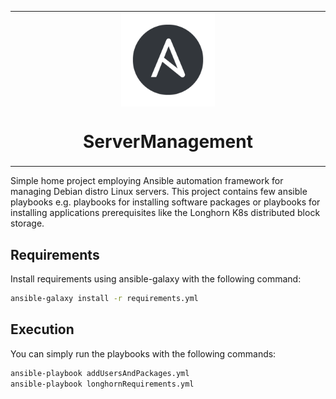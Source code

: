 <table align="center"><tr><td align="center" width="9999">
<img src="icons/ansible.png" align="center" width="150" alt="MaaS icon">

# ServerManagement

</td></tr></table>

Simple home project employing Ansible automation framework for managing Debian distro Linux servers. This project contains few ansible playbooks e.g. playbooks
for installing software packages or playbooks for installing applications prerequisites like the Longhorn K8s distributed block storage.

## Requirements

Install requirements using ansible-galaxy with the following command:
```sh
ansible-galaxy install -r requirements.yml 
```

## Execution

You can simply run the playbooks with the following commands:
```sh
ansible-playbook addUsersAndPackages.yml
ansible-playbook longhornRequirements.yml
```

